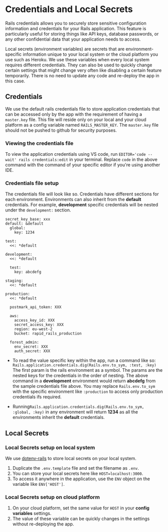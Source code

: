 # Credentials and Local Secrets

Rails credentials allows you to securely store sensitive configuration information and credentials for your Rails application. This feature is particularly useful for storing things like API keys, database passwords, or any other confidential data that your application needs to access.

Local secrets (environment variables) are secrets that are environment-specific information unique to your local system or the cloud platform you use such as Heroku. We use these variables when every local system requires different credentials. They can also be used to quickly change certain settings that might change very often like disabling a certain feature temporarily. There is no need to update any code and re-deploy the app in this case.

## Credentials

We use the default rails credentials file to store application credentials that can be accessed only by the app with the requirement of having a `master.key` file. This file will reside only on your local and your cloud platform as a config variable named `RAILS_MASTER_KEY`. The `master.key` file should not be pushed to github for security purposes.

### Viewing the credentials file

To view the application credentials using VS code, run `EDITOR='code --wait' rails credentials:edit` in your terminal. Replace `code` in the above command with the command of your specific editor if you're using another IDE.

### Credentials file setup

The credentials file will look like so. Credentials have different sections for each environment. Environments can also inherit from the **default** credentials. For example, **development** specific credentials will be nested under the `development:` section.

```
secret_key_base: xxx
default: &default
  global:
    key: 1234

test:
  <<: *default

development:
  <<: *default

  test:
  	key: abcdefg

staging:
  <<: *default

production:
  <<: *default

  postmark_api_token: XXX

  aws:
    access_key_id: XXX
    secret_access_key: XXX
    region: eu-west-2
    bucket: rapid_rails_production

  forest_admin:
    env_secret: XXX
    auth_secret: XXX
```

- To read the value specific key within the app, run a command like so:
  `Rails.application.credentials.dig(Rails.env.to_sym, :test, :key)`
  The first param is the rails environment as a symbol. The params are the nested keys for the credentials in the order of nesting. The above command in a **development** environment would return **abcdefg** from the sample credentials file above. You may replace `Rails.env.to_sym` with the specific environment like `:production` to access only production credentials ifs required.

- Running`Rails.application.credentials.dig(Rails.env.to_sym, :global, :key)` in any environment will return **1234** as all the environments inherit the **default** credentials.

## Local Secrets

### Local Secrets setup on local system

We use [dotenv-rails](https://github.com/bkeepers/dotenv) to store local secrets on your local system.

1. Duplicate the `.env.template` file and set the filename as `.env`.
2. You can store your local secrets here like `HOST=localhost:3000`.
3. To access it anywhere in the application, use the `ENV` object on the variable like `ENV['HOST']`.

### Local Secrets setup on cloud platform

1. On your cloud platform, set the same value for `HOST` in your **config variables** settings.
2. The value of these variable can be quickly changes in the settings without re-deploying the app.
